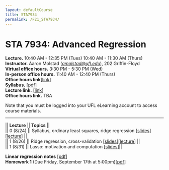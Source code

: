 ```yaml
---
layout: defaultCourse
title: STA7934
permalink: /F21_STA7934/
---
```

# STA 7934: Advanced Regression   
**Lecture.**  10:40 AM - 12:35 PM  (Tues) 10:40 AM - 11:30 AM (Thurs)  
**Instructor.** Aaron Molstad (*amolstad@ufl.edu*), 202 Griffin-Floyd  
**Virtual office hours.** 3:30 PM - 5:30 PM (Wed)  
**In-person office hours.** 11:40 AM - 12:40 PM (Thurs)  
**Office hours link**[[link]( https://ufl.zoom.us/j/93568061252)]  
**Syllabus.** [[pdf](https://ufl.instructure.com/files/61637611/download?download_frd=1)]  
**Lecture link.** [[link]( https://ufl.zoom.us/j/92757556228?pwd=ZkZwTTBEZlpTUkhhLzFCREpMUklYQT09)]  
**Office hours link.** TBA  

Note that you must be logged into your UFL eLearning account to access course materials.  

---------------  

||  **Lecture** ||  **Topics**  ||  
|| 0 (8/24)  || Syllabus, ordinary least squares, ridge regression [[slides](https://ufl.instructure.com/files/61559302/download?download_frd=1)][[lecture](https://ufl.instructure.com/courses/437665/files?preview=61563345)] ||  
|| 1 (8/26)  || Ridge regression, cross-validation [[slides](https://ufl.instructure.com/files/61614224/download?download_frd=1)][[lecture](https://ufl.instructure.com/files/61637293/download?download_frd=1)] ||  
|| 1 (8/31)  || Lasso: motivation and computation [[slides](https://ufl.instructure.com/files/61716311/download?download_frd=1)]|| 

**Linear regression notes** [[pdf](https://ufl.instructure.com/files/61637321/download?download_frd=1)]  
**Homework 1** (Due Friday, September 17th at 5:00pm)[[pdf](https://ufl.instructure.com/files/61637382/download?download_frd=1)]  

